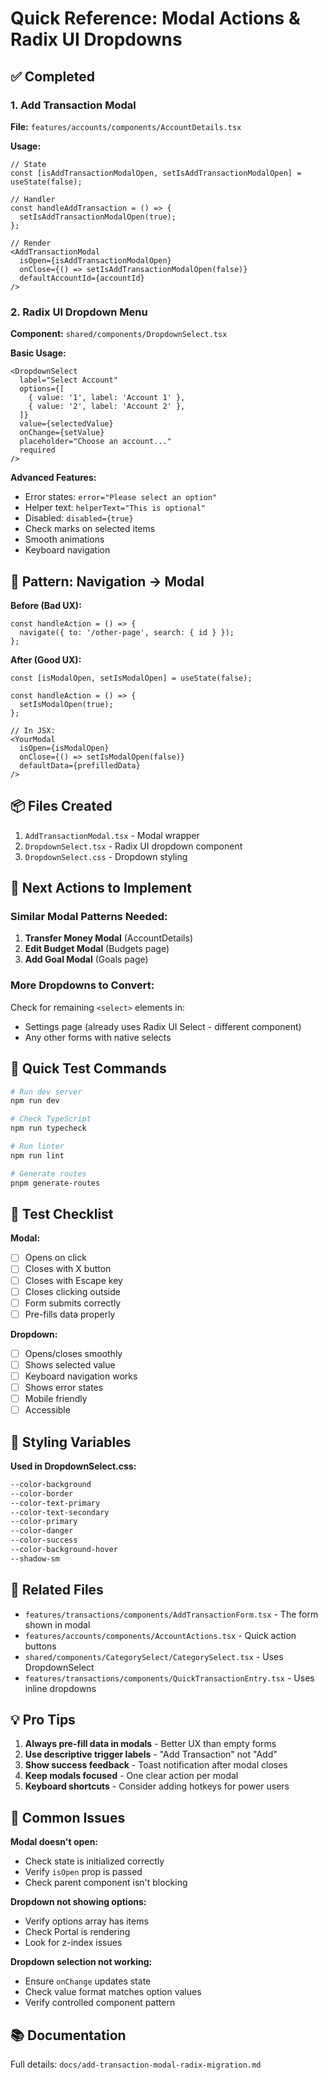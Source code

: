 # Quick Reference: Modal Actions & Radix UI Dropdowns

## ✅ Completed

### 1. Add Transaction Modal
**File:** `features/accounts/components/AccountDetails.tsx`

**Usage:**
```tsx
// State
const [isAddTransactionModalOpen, setIsAddTransactionModalOpen] = useState(false);

// Handler
const handleAddTransaction = () => {
  setIsAddTransactionModalOpen(true);
};

// Render
<AddTransactionModal
  isOpen={isAddTransactionModalOpen}
  onClose={() => setIsAddTransactionModalOpen(false)}
  defaultAccountId={accountId}
/>
```

### 2. Radix UI Dropdown Menu
**Component:** `shared/components/DropdownSelect.tsx`

**Basic Usage:**
```tsx
<DropdownSelect
  label="Select Account"
  options={[
    { value: '1', label: 'Account 1' },
    { value: '2', label: 'Account 2' },
  ]}
  value={selectedValue}
  onChange={setValue}
  placeholder="Choose an account..."
  required
/>
```

**Advanced Features:**
- Error states: `error="Please select an option"`
- Helper text: `helperText="This is optional"`
- Disabled: `disabled={true}`
- Check marks on selected items
- Smooth animations
- Keyboard navigation

## 🔄 Pattern: Navigation → Modal

**Before (Bad UX):**
```tsx
const handleAction = () => {
  navigate({ to: '/other-page', search: { id } });
};
```

**After (Good UX):**
```tsx
const [isModalOpen, setIsModalOpen] = useState(false);

const handleAction = () => {
  setIsModalOpen(true);
};

// In JSX:
<YourModal
  isOpen={isModalOpen}
  onClose={() => setIsModalOpen(false)}
  defaultData={prefilledData}
/>
```

## 📦 Files Created

1. `AddTransactionModal.tsx` - Modal wrapper
2. `DropdownSelect.tsx` - Radix UI dropdown component
3. `DropdownSelect.css` - Dropdown styling

## 🎯 Next Actions to Implement

### Similar Modal Patterns Needed:
1. **Transfer Money Modal** (AccountDetails)
2. **Edit Budget Modal** (Budgets page)
3. **Add Goal Modal** (Goals page)

### More Dropdowns to Convert:
Check for remaining `<select>` elements in:
- Settings page (already uses Radix UI Select - different component)
- Any other forms with native selects

## 🚀 Quick Test Commands

```bash
# Run dev server
npm run dev

# Check TypeScript
npm run typecheck

# Run linter
npm run lint

# Generate routes
pnpm generate-routes
```

## 📱 Test Checklist

**Modal:**
- [ ] Opens on click
- [ ] Closes with X button
- [ ] Closes with Escape key
- [ ] Closes clicking outside
- [ ] Form submits correctly
- [ ] Pre-fills data properly

**Dropdown:**
- [ ] Opens/closes smoothly
- [ ] Shows selected value
- [ ] Keyboard navigation works
- [ ] Shows error states
- [ ] Mobile friendly
- [ ] Accessible

## 🎨 Styling Variables

**Used in DropdownSelect.css:**
```css
--color-background
--color-border
--color-text-primary
--color-text-secondary
--color-primary
--color-danger
--color-success
--color-background-hover
--shadow-sm
```

## 🔗 Related Files

- `features/transactions/components/AddTransactionForm.tsx` - The form shown in modal
- `features/accounts/components/AccountActions.tsx` - Quick action buttons
- `shared/components/CategorySelect/CategorySelect.tsx` - Uses DropdownSelect
- `features/transactions/components/QuickTransactionEntry.tsx` - Uses inline dropdowns

## 💡 Pro Tips

1. **Always pre-fill data in modals** - Better UX than empty forms
2. **Use descriptive trigger labels** - "Add Transaction" not "Add"
3. **Show success feedback** - Toast notification after modal closes
4. **Keep modals focused** - One clear action per modal
5. **Keyboard shortcuts** - Consider adding hotkeys for power users

## 🐛 Common Issues

**Modal doesn't open:**
- Check state is initialized correctly
- Verify `isOpen` prop is passed
- Check parent component isn't blocking

**Dropdown not showing options:**
- Verify options array has items
- Check Portal is rendering
- Look for z-index issues

**Dropdown selection not working:**
- Ensure `onChange` updates state
- Check value format matches option values
- Verify controlled component pattern

## 📚 Documentation

Full details: `docs/add-transaction-modal-radix-migration.md`
